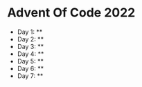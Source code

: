 # Advent Of Code 2022

- Day 1: **
- Day 2: **
- Day 3: **
- Day 4: **
- Day 5: **
- Day 6: **
- Day 7: **
